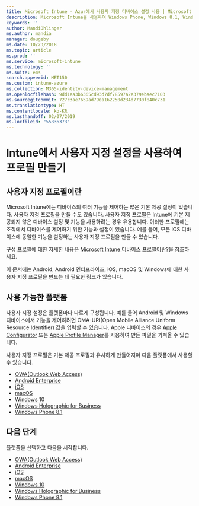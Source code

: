 ```yaml
---
title: Microsoft Intune - Azur에서 사용자 지정 디바이스 설정 사용 | Microsoft Docs
description: Microsoft Intune을 사용하여 Windows Phone, Windows 8.1, Windows 10 이상, Android, Android 엔터프라이즈, macOS 및 iOS 디바이스에 대한 사용자 지정 설정을 사용할 프로필 추가 또는 만들기
keywords: ''
author: MandiOhlinger
ms.author: mandia
manager: dougeby
ms.date: 10/23/2018
ms.topic: article
ms.prod: ''
ms.service: microsoft-intune
ms.technology: ''
ms.suite: ems
search.appverid: MET150
ms.custom: intune-azure
ms.collection: M365-identity-device-management
ms.openlocfilehash: 9dd1ea3b6365cd93d7df78597a2e379ebaec7103
ms.sourcegitcommit: 727c3ae7659ad79ea162250d234d7730f840c731
ms.translationtype: HT
ms.contentlocale: ko-KR
ms.lasthandoff: 02/07/2019
ms.locfileid: "55836373"
---
```

# <a name="create-a-profile-with-custom-settings-in-intune"></a>Intune에서 사용자 지정 설정을 사용하여 프로필 만들기

## <a name="what-are-custom-profiles"></a>사용자 지정 프로필이란

Microsoft Intune에는 디바이스의 여러 기능을 제어하는 많은 기본 제공 설정이 있습니다. 사용자 지정 프로필을 만들 수도 있습니다. 사용자 지정 프로필은 Intune에 기본 제공되지 않은 디바이스 설정 및 기능을 사용하려는 경우 유용합니다. 이러한 프로필에는 조직에서 디바이스를 제어하기 위한 기능과 설정이 있습니다. 예를 들어, 모든 iOS 디바이스에 동일한 기능을 설정하는 사용자 지정 프로필을 만들 수 있습니다.

구성 프로필에 대한 자세한 내용은 [Microsoft Intune 디바이스 프로필이란?](device-profiles.md)을 참조하세요. 

이 문서에는 Android, Android 엔터프라이즈, iOS, macOS 및 Windows에 대한 사용자 지정 프로필을 만드는 데 필요한 링크가 있습니다.

## <a name="available-platforms"></a>사용 가능한 플랫폼

사용자 지정 설정은 플랫폼마다 다르게 구성됩니다. 예를 들어 Android 및 Windows 디바이스에서 기능을 제어하려면 OMA-URI(Open Mobile Alliance Uniform Resource Identifier) 값을 입력할 수 있습니다. Apple 디바이스의 경우 [Apple Configurator](https://itunes.apple.com/us/app/apple-configurator-2/id1037126344?mt=12) 또는 [Apple Profile Manager](https://support.apple.com/profile-manager)를 사용하여 만든 파일을 가져올 수 있습니다.

사용자 지정 프로필은 기본 제공 프로필과 유사하게 만들어지며 다음 플랫폼에서 사용할 수 있습니다.

- [OWA(Outlook Web Access)](custom-settings-android.md)
- [Android Enterprise](custom-settings-android-for-work.md)
- [iOS](custom-settings-ios.md)
- [macOS](custom-settings-macos.md)
- [Windows 10](custom-settings-windows-10.md)
- [Windows Holographic for Business](custom-settings-windows-holographic.md)
- [Windows Phone 8.1](custom-settings-windows-phone-8-1.md)

## <a name="next-steps"></a>다음 단계

플랫폼을 선택하고 다음을 시작합니다.

- [OWA(Outlook Web Access)](custom-settings-android.md)
- [Android Enterprise](custom-settings-android-for-work.md)
- [iOS](custom-settings-ios.md)
- [macOS](custom-settings-macos.md)
- [Windows 10](custom-settings-windows-10.md)
- [Windows Holographic for Business](custom-settings-windows-holographic.md)
- [Windows Phone 8.1](custom-settings-windows-phone-8-1.md)

